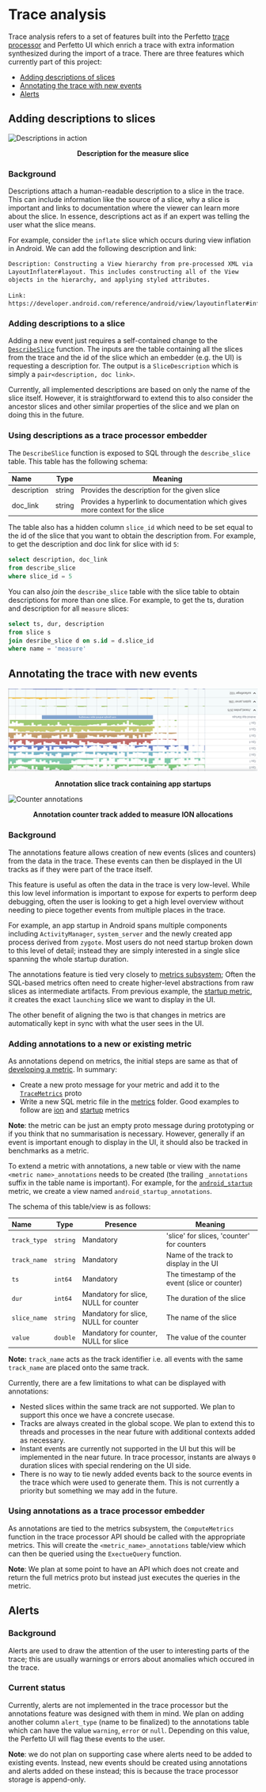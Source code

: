 # Trace analysis

Trace analysis refers to a set of features built into the Perfetto
[trace processor](trace-processor-old.md) and Perfetto UI which enrich a trace with
extra information synthesized during the import of a trace. There are three
features which currently part of this project:

- [Adding descriptions of slices](#descriptions)
- [Annotating the trace with new events](#annotations)
- [Alerts](#alerts)

## <a name="descriptions"></a>Adding descriptions to slices

![Descriptions in action](/docs/images/description.png "Descriptions")
**<p align="center">Description for the measure slice</p>**

### Background

Descriptions attach a human-readable description to a slice in the trace. This
can include information like the source of a slice, why a slice is important and
links to documentation where the viewer can learn more about the slice. In
essence, descriptions act as if an expert was telling the user what the slice
means.

For example, consider the `inflate` slice which occurs during view inflation in
Android. We can add the following description and link:

```
Description: Constructing a View hierarchy from pre-processed XML via LayoutInflater#layout. This includes constructing all of the View objects in the hierarchy, and applying styled attributes.

Link: https://developer.android.com/reference/android/view/layoutinflater#inflate(int,%20android.view.viewgroup)
```

### Adding descriptions to a slice

Adding a new event just requires a self-contained change to the
[`DescribeSlice`](/src/trace_processor/analysis/describe_slice.h) function.
The inputs are the table containing all the slices from the trace and the id of
the slice which an embedder (e.g. the UI) is requesting a description for. The
output is a `SliceDescription` which is simply a `pair<description, doc link>`.

Currently, all implemented descriptions are based on only the name of the slice
itself. However, it is straightforward to extend this to also consider the
ancestor slices and other similar properties of the slice and we plan on doing
this in the future.

### Using descriptions as a trace processor embedder

The `DescribeSlice` function is exposed to SQL through the `describe_slice`
table. This table has the following schema:

| Name        | Type   | Meaning                                                                      |
| :---------- | ------ | ---------------------------------------------------------------------------- |
| description | string | Provides the description for the given slice                                 |
| doc_link    | string | Provides a hyperlink to documentation which gives more context for the slice |

The table also has a hidden column `slice_id` which need to be set equal to the
id of the slice that you want to obtain the description from. For example, to
get the description and doc link for slice with id `5`:

```sql
select description, doc_link
from describe_slice
where slice_id = 5
```

You can also _join_ the `describe_slice` table with the slice table to obtain
descriptions for more than one slice. For example, to get the ts, duration and
description for all `measure` slices:

```sql
select ts, dur, description
from slice s
join desribe_slice d on s.id = d.slice_id
where name = 'measure'
```

## <a name="annotations"></a>Annotating the trace with new events

![Slice annotations](/docs/images/annotation-slice.png "Slice annotations")
**<p align="center">Annotation slice track containing app startups</p>**

![Counter annotations](/docs/images/annotation-counter.png "Counter annotations")
**<p align="center">Annotation counter track added to measure ION
allocations</p>**

### Background

The annotations feature allows creation of new events (slices and counters) from
the data in the trace. These events can then be displayed in the UI tracks as if
they were part of the trace itself.

This feature is useful as often the data in the trace is very low-level. While
this low level information is important to expose for experts to perform deep
debugging, often the user is looking to get a high level overview without
needing to piece together events from multiple places in the trace.

For example, an app startup in Android spans multiple components including
`ActivityManager`, `system_server` and the newly created app process derived
from `zygote`. Most users do not need startup broken down to this level of
detail; instead they are simply interested in a single slice spanning the whole
startup duration.

The annotations feature is tied very closely to [metrics subsystem](metrics-old.md);
Often the SQL-based metrics often need to create higher-level abstractions from
raw slices as intermediate artifacts. From previous example, the
[startup metric](/src/trace_processor/metrics/android/android_startup.sql), it
creates the exact `launching` slice we want to display in the UI.

The other benefit of aligning the two is that changes in metrics are
automatically kept in sync with what the user sees in the UI.

### Adding annotations to a new or existing metric

As annotations depend on metrics, the initial steps are same as that of
[developing a metric](metrics-old.md). In summary:

- Create a new proto message for your metric and add it to the
  [`TraceMetrics`](/protos/perfetto/metrics/metrics.proto) proto
- Write a new SQL metric file in the [metrics](/src/trace_processor/metrics)
  folder. Good examples to follow are
  [ion](/src/trace_processor/metrics/android/android_ion.sql) and
  [startup](/src/trace_processor/metrics/android/android_startup.sql) metrics

**Note**: the metric can be just an empty proto message during prototyping or if
you think that no summarisation is necessary. However, generally if an event is
important enough to display in the UI, it should also be tracked in benchmarks
as a metric.

To extend a metric with annotations, a new table or view with the name
`<metric name>_annotations` needs to be created (the trailing `_annotations`
suffix in the table name is important). For example, for the
[`android_startup`]() metric, we create a view named
`android_startup_annotations`.

The schema of this table/view is as follows:

| Name         | Type     | Presence                              | Meaning                                       |
| :----------- | -------- | ------------------------------------- | --------------------------------------------- |
| `track_type` | `string` | Mandatory                             | 'slice' for slices, 'counter' for counters    |
| `track_name` | `string` | Mandatory                             | Name of the track to display in the UI        |
| `ts`         | `int64`  | Mandatory                             | The timestamp of the event (slice or counter) |
| `dur`        | `int64`  | Mandatory for slice, NULL for counter | The duration of the slice                     |
| `slice_name` | `string` | Mandatory for slice, NULL for counter | The name of the slice                         |
| `value`      | `double` | Mandatory for counter, NULL for slice | The value of the counter                      |

**Note:** `track_name` acts as the track identifier i.e. all events with the
same `track_name` are placed onto the same track.

Currently, there are a few limitations to what can be displayed with
annotations:

- Nested slices within the same track are not supported. We plan to support this
  once we have a concrete usecase.
- Tracks are always created in the global scope. We plan to extend this to
  threads and processes in the near future with additional contexts added as
  necessary.
- Instant events are currently not supported in the UI but this will be
  implemented in the near future. In trace processor, instants are always `0`
  duration slices with special rendering on the UI side.
- There is no way to tie newly added events back to the source events in the
  trace which were used to generate them. This is not currently a priority but
  something we may add in the future.

### Using annotations as a trace processor embedder

As annotations are tied to the metrics subsystem, the `ComputeMetrics` function
in the trace processor API should be called with the appropriate metrics. This
will create the `<metric_name>_annotations` table/view which can then be queried
using the `ExectueQuery` function.

**Note**: We plan at some point to have an API which does not create and return
the full metrics proto but instead just executes the queries in the metric.

## <a name="alerts"></a>Alerts

### Background

Alerts are used to draw the attention of the user to interesting parts of the
trace; this are usually warnings or errors about anomalies which occured in the
trace.

### Current status

Currently, alerts are not implemented in the trace processor but the annotations
feature was designed with them in mind. We plan on adding another column
`alert_type` (name to be finalized) to the annotations table which can have the
value `warning`, `error` or `null`. Depending on this value, the Perfetto UI
will flag these events to the user.

**Note**: we do not plan on supporting case where alerts need to be added to
existing events. Instead, new events should be created using annotations and
alerts added on these instead; this is because the trace processor storage is
append-only.
